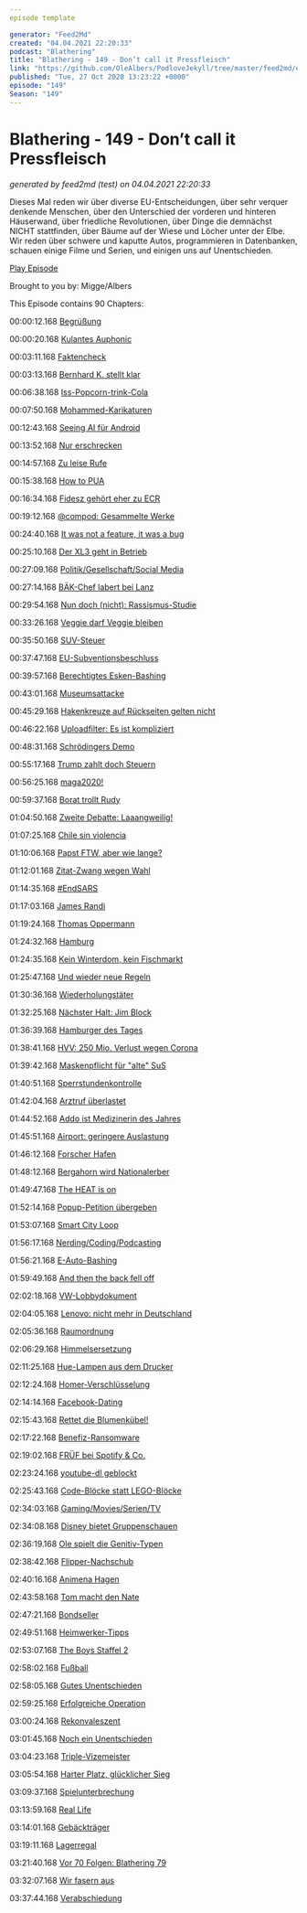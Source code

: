 ```yaml
---
episode template

generator: "Feed2Md"
created: "04.04.2021 22:20:33"
podcast: "Blathering"
title: "Blathering - 149 - Don’t call it Pressfleisch"
link: "https://github.com/OleAlbers/PodloveJekyll/tree/master/feed2md/example/export/seasons/5/2020/10/Blathering___149___Don_t_call_it_Pressfleisch.md"
published: "Tue, 27 Oct 2020 13:23:22 +0000"
episode: "149"
Season: "149"
---
```


# Blathering - 149 - Don’t call it Pressfleisch
_generated by feed2md (test) on 04.04.2021 22:20:33_

Dieses Mal reden wir über diverse EU-Entscheidungen, über sehr verquer denkende Menschen, über den Unterschied der vorderen und hinteren Häuserwand, über friedliche Revolutionen, über Dinge die demnächst NICHT stattfinden, über Bäume auf der Wiese und Löcher unter der Elbe. Wir reden über schwere und kaputte Autos, programmieren in Datenbanken, schauen einige Filme und Serien, und einigen uns auf Unentschieden.

[Play Episode](https://www.blathering.de/podlove/file/1370/s/feed/c/mp3/blathering_149.mp3)

Brought to you by: Migge/Albers

This Episode contains 90 Chapters:


00:00:12.168 [Begrüßung]()

00:00:20.168 [Kulantes Auphonic](https://auphonic.com/)

00:03:11.168 [Faktencheck]()

00:03:13.168 [Bernhard K. stellt klar](https://de.wikipedia.org/wiki/Armenisch-Aserbaidschanische_Zusammenst%C3%B6%C3%9Fe_2020)

00:06:38.168 [Iss-Popcorn-trink-Cola](https://de.wikipedia.org/wiki/Unterschwellige_Werbung)

00:07:50.168 [Mohammed-Karikaturen](https://de.wikipedia.org/wiki/Mohammed-Karikaturen)

00:12:43.168 [Seeing AI für Android](https://de.letsenvision.com/)

00:13:52.168 [Nur erschrecken](https://twitter.com/SchwarzePalmen/status/1319979470367952896)

00:14:57.168 [Zu leise Rufe](https://taz.de/Anklage-wegen-Sieg-Heil-Rufen/!5723249/)

00:15:38.168 [How to PUA](https://www.youtube.com/watch?v=272J09YN63E)

00:16:34.168 [Fidesz gehört eher zu ECR](https://de.wikipedia.org/wiki/Europ%C3%A4ische_Konservative_und_Reformer)

00:19:12.168 [@compod: Gesammelte Werke](https://twitter.com/search?q=(from%3Acompod)%20(%40blathering_pod)%20until%3A2020-10-27%20since%3A2020-10-20&src=typed_query&f=live)

00:24:40.168 [It was not a feature, it was a bug](https://www.theverge.com/2020/10/19/21524006/microsoft-pause-unsolicited-pwa-office-app-windows-10)

00:25:10.168 [Der XL3 geht in Betrieb](https://twitter.com/Airbus/status/1320669230002511872)

00:27:09.168 [Politik/Gesellschaft/Social Media]()

00:27:14.168 [BÄK-Chef labert bei Lanz](https://www.bundesaerztekammer.de/presse/pressemitteilungen/news-detail/erklaerung-des-praesidenten-der-bundesaerztekammer-dr-klaus-reinhardt-wirksamkeit-der-schutzwirkun/)

00:29:54.168 [Nun doch (nicht): Rassismus-Studie](https://www.tagesschau.de/inland/rassismusstudie-polizei-seehofer-101.html)

00:33:26.168 [Veggie darf Veggie bleiben](https://taz.de/EU-Parlament-zu-Fleischersatzprodukten/!5719776/)

00:35:50.168 [SUV-Steuer](https://www.faz.net/aktuell/wirtschaft/auto-verkehr/sondersteuer-in-frankreich-strafzahlung-fuer-suv-17005675.html)

00:37:47.168 [EU-Subventionsbeschluss](https://taz.de/Reform-der-EU-Agrarsubventionen/!5720373/)

00:39:57.168 [Berechtigtes Esken-Bashing](https://lagedernation.org/2020/10/22/ldn211-corona-update-eeg-novelle-autofreie-innenstadt-eu-agrarreform-geheimdienste-sollen-abhoeren/?t=1%3A14%3A20)

00:43:01.168 [Museumsattacke](https://www.welt.de/vermischtes/article218270370/Museumsinsel-Berlin-Ueberwachungskameras-lassen-Ermittler-ratlos-zurueck.html)

00:45:29.168 [Hakenkreuze auf Rückseiten gelten nicht](https://twitter.com/watch_union/status/1319175049061031937)

00:46:22.168 [Uploadfilter: Es ist kompliziert](https://threadreaderapp.com/thread/1319225305467392001.html)

00:48:31.168 [Schrödingers Demo](https://www.spiegel.de/panorama/corona-protest-in-berlin-polizei-untersagt-demo-und-laesst-sie-trotzdem-laufen-a-6947d0d2-b43c-441f-9e28-d5d0c52db8b9)

00:55:17.168 [Trump zahlt doch Steuern](https://www.spiegel.de/wirtschaft/unternehmen/donald-trump-besitzt-chinesisches-bankkonto-a-cdae9dfa-fb09-412b-adc2-22014789b670)

00:56:25.168 [maga2020!](https://www.volkskrant.nl/nieuws-achtergrond/dutch-ethical-hacker-logs-into-trump-s-twitter-account~badaa815/)

00:59:37.168 [Borat trollt Rudy](https://www.spiegel.de/kultur/tv/donald-trumps-anwalt-rudy-giuliani-wird-im-neuen-borat-film-vorgefuehrt-a-7c8b91d1-9af4-4ba9-8926-8f626ad160cf)

01:04:50.168 [Zweite Debatte: Laaangweilig!](https://www.dailymail.co.uk/news/article-8870683/Trump-family-finally-wear-masks-final-presidential-debate.html)

01:07:25.168 [Chile sin violencia](https://www.spiegel.de/politik/ausland/chile-neue-verfassung-wir-duerfen-den-prozess-nicht-den-politikern-ueberlassen-a-a2bab0b6-1aae-4dbd-aaa3-0aa39c133c2d)

01:10:06.168 [Papst FTW, aber wie lange?](https://taz.de/Katholizismus-und-Homoehe/!5722993/)

01:12:01.168 [Zitat-Zwang wegen Wahl](https://www.theverge.com/21524092/twitter-temporarily-changing-retweet-quote-tweet-election)

01:14:35.168 [#EndSARS](https://threadreaderapp.com/thread/1319406070763225088.html)

01:17:03.168 [James Randi](https://de.wikipedia.org/wiki/James_Randi)

01:19:24.168 [Thomas Oppermann](https://de.wikipedia.org/wiki/Thomas_Oppermann_(Politiker))

01:24:32.168 [Hamburg]()

01:24:35.168 [Kein Winterdom, kein Fischmarkt](https://www.ndr.de/nachrichten/hamburg/coronavirus/Hamburger-Fischmarkt-darf-noch-nicht-wieder-oeffnen,fischmarkt354.html)

01:25:47.168 [Und wieder neue Regeln](https://www.hamburg.de/coronavirus/13757524/das-ist-erlaubt/)

01:30:36.168 [Wiederholungstäter](https://www.ndr.de/nachrichten/hamburg/Toedlicher-Abbiegeunfall-Bewaehrungsstrafe-fuer-Lkw-Fahrer,prozess6012.html)

01:32:25.168 [Nächster Halt: Jim Block](https://dialog.hochbahn.de/u-bahn-heute-und-morgen/die-neue-eine-haltestelle-an-der-fuhlsbuettler-strasse/)

01:36:39.168 [Hamburger des Tages](https://www.ndr.de/fernsehen/sendungen/hamburg_journal/Uwe-Seeler-sagt-Danke,hamj101634.html)

01:38:41.168 [HVV: 250 Mio. Verlust wegen Corona](https://www.ndr.de/fernsehen/sendungen/hamburg_journal/Corona-HVV-fehlen-250-Millionen-Euro,hamj101572.html)

01:39:42.168 [Maskenpflicht für "alte" SuS](https://www.ndr.de/fernsehen/sendungen/hamburg_journal/Corona-Schulalltag-mit-Maskenpflicht-ab-Klasse-11,hamj101612.html)

01:40:51.168 [Sperrstundenkontrolle](https://www.ndr.de/fernsehen/sendungen/hamburg_journal/Hamburger-Polizei-ueberprueft-Einhaltung-der-Sperrstunde,hamj101696.html)

01:42:04.168 [Arztruf überlastet](https://www.ndr.de/fernsehen/sendungen/hamburg_journal/Erkaeltungen-in-Corona-Zeiten-Aerztenotruf-ueberlastet,hamj101544.html)

01:44:52.168 [Addo ist Medizinerin des Jahres](https://hamburg1.de/nachrichten/46645/Prof_Addo_ist_Medizinerin_des_Jahres.html)

01:45:51.168 [Airport: geringere Auslastung](https://hamburg1.de/nachrichten/46593/Geringe_Auslastung_am_Hamburger_Flughafen.html)

01:46:12.168 [Forscher Hafen](https://www.abendblatt.de/hamburg/harburg/article230726814/Binnenhafen-wird-maritimes-Forschungsgebiet.html)

01:48:12.168 [Bergahorn wird Nationalerber](https://hamburg1.de/nachrichten/46649/Erster_Hamburger_Baum_wird_Nationalerbe.html)

01:49:47.168 [The HEAT is on](https://twitter.com/hochbahn/status/1319561997525176320)

01:52:14.168 [Popup-Petition übergeben](https://hamburg1.de/nachrichten/46657/Petition_fordert_mehr_Pop_up_Radwege_in_Hamburg.html)

01:53:07.168 [Smart City Loop](https://www.golem.de/news/logistik-hamburg-bekommt-eine-roehre-fuer-autonome-warentransporte-2010-151348.html)

01:56:17.168 [Nerding/Coding/Podcasting]()

01:56:21.168 [E-Auto-Bashing](https://twitter.com/Schwunkvoll/status/1318137085052715009)

01:59:49.168 [And then the back fell off](https://www.inputmag.com/tech/tesla-confirms-that-water-was-causing-model-3-bumpers-to-fall-off)

02:02:18.168 [VW-Lobbydokument](https://www.golem.de/news/keine-e-fuels-vw-fordert-von-der-regierung-bekenntnis-zu-e-autos-2010-151654.html)

02:04:05.168 [Lenovo: nicht mehr in Deutschland](https://www.golem.de/news/rechststreit-mit-nokia-lenovo-darf-keine-computer-mehr-in-deutschland-verkaufen-2010-151671.html)

02:05:36.168 [Raumordnung](https://twitter.com/stammtischphilo/status/1319604584092995584)

02:06:29.168 [Himmelsersetzung](https://twitter.com/tmigge/status/1318546363588710401)

02:11:25.168 [Hue-Lampen aus dem Drucker](https://www.golem.de/news/philips-leuchten-konfigurator-im-test-die-schicke-leuchte-aus-dem-3d-drucker-2010-151614.html)

02:12:24.168 [Homer-Verschlüsselung](https://www.zdnet.de/88388444/windows-10-doh-bei-build-20236-aktivieren/)

02:14:14.168 [Facebook-Dating](https://www.golem.de/news/online-partnerboerse-facebook-dating-startet-in-deutschland-2010-151663.html)

02:15:43.168 [Rettet die Blumenkübel!](https://twitter.com/stammtischphilo/status/1319030765888458754)

02:17:22.168 [Benefiz-Ransomware](https://www.zdnet.com/article/ransomware-gang-donates-part-of-ransom-demands-to-charity-organizations/)

02:19:02.168 [FRÜF bei Spotify & Co.](https://twitter.com/FRUEFpodcast/status/1320123714437087238)

02:23:24.168 [youtube-dl geblockt](https://www.heise.de/news/US-Musikindustrie-laesst-Open-Source-Downloadtool-youtube-dl-bei-GitHub-sperren-4938148.html)

02:25:43.168 [Code-Blöcke statt LEGO-Blöcke](https://twitter.com/stammtischphilo/status/1320995173803958273)

02:34:03.168 [Gaming/Movies/Serien/TV]()

02:34:08.168 [Disney bietet Gruppenschauen](https://www.pc-magazin.de/news/disney-plus-groupwatch-deutschland-start-gemeinsam-streamen-3201907.html)

02:36:19.168 [Ole spielt die Genitiv-Typen](https://twitter.com/stammtischphilo/status/1320469447258361856)

02:38:42.168 [Flipper-Nachschub](https://twitter.com/stammtischphilo/status/1318605578638381056)

02:40:16.168 [Animena Hagen](https://twitter.com/stammtischphilo/status/1318662276057006083)

02:43:58.168 [Tom macht den Nate](https://twitter.com/Naughty_Dog/status/1319306278766665728)

02:47:21.168 [Bondseller](https://news.avclub.com/did-mgm-try-to-shop-no-time-to-die-out-to-netflix-for-1845472596)

02:49:51.168 [Heimwerker-Tipps](https://twitter.com/stammtischphilo/status/1319937506851381250)

02:53:07.168 [The Boys Staffel 2](https://www.amazon.de/The-Boys-Staffel-2/dp/B08CG2FR27)

02:58:02.168 [Fußball]()

02:58:05.168 [Gutes Unentschieden](https://www.fcstpauli.com/news/der-fc-st-pauli-trennt-sich-unentschieden-von-nuernberg-2021/)

02:59:25.168 [Erfolgreiche Operation](https://www.fcstpauli.com/news/guido-burgstaller-erfolgreich-im-uke-operiert/)

03:00:24.168 [Rekonvaleszent](https://www.mopo.de/sport/fc-st-pauli/james-lawrence-ueber-corona--ich-hatte-heftige-schmerzen---24-stunden-am-tag--37521664)

03:01:45.168 [Noch ein Unentschieden](https://www.fcstpauli.com/news/der-fc-st-pauli-holt-einen-spaeter-zaehler-in-darmstadt/)

03:04:23.168 [Triple-Vizemeister](https://www.stefangroenveld.de/2020/triple-vize-meister-blindenfussball-fc-st-pauli/)

03:05:54.168 [Harter Platz, glücklicher Sieg](https://photos.app.goo.gl/quV1rMvjf7gdfBLd7)

03:09:37.168 [Spielunterbrechung](https://www.hfv.de/mobile/artikel/hfv-praesidium-tagte-zur-aktuellen-situation/)

03:13:59.168 [Real Life]()

03:14:01.168 [Gebäckträger](https://twitter.com/stammtischphilo/status/1318522587580977153)

03:19:11.168 [Lagerregal](https://twitter.com/stammtischphilo/status/1320062816850685954)

03:21:40.168 [Vor 70 Folgen: Blathering 79](https://www.blathering.de/2019/06/blathering-079-nach-4-stunden-podstock/)

03:32:07.168 [Wir fasern aus]()

03:37:44.168 [Verabschiedung]()


